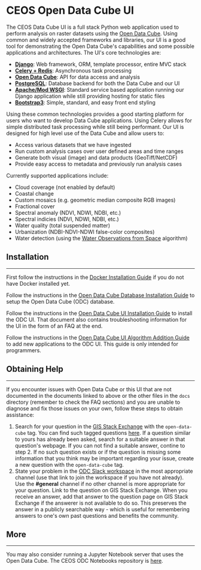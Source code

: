 # CEOS Open Data Cube UI

The CEOS Data Cube UI is a full stack Python web application used to perform analysis on raster datasets using the [Open Data Cube](https://www.opendatacube.org/). Using common and widely accepted frameworks and libraries, our UI is a good tool for demonstrating the Open Data Cube's capabilities and some possible applications and architectures. The UI's core technologies are:
* [**Django**](https://www.djangoproject.com/): Web framework, ORM, template processor, entire MVC stack
* [**Celery + Redis**](http://www.celeryproject.org/): Asynchronous task processing
* [**Open Data Cube**](http://datacube-core.readthedocs.io/en/stable/): API for data access and analysis
* [**PostgreSQL**](https://www.postgresql.org/): Database backend for both the Data Cube and our UI
* [**Apache/Mod WSGI**](https://en.wikipedia.org/wiki/Mod_wsgi): Standard service based application running our Django application while still providing hosting for static files
* [**Bootstrap3**](http://getbootstrap.com/): Simple, standard, and easy front end styling

Using these common technologies provides a good starting platform for users who want to develop Data Cube applications. Using Celery allows for simple distributed task processing while still being performant. Our UI is designed for high level use of the Data Cube and allow users to:
* Access various datasets that we have ingested
* Run custom analysis cases over user defined areas and time ranges
* Generate both visual (image) and data products (GeoTiff/NetCDF)
* Provide easy access to metadata and previously run analysis cases

Currently supported applications include:
* Cloud coverage (not enabled by default)
* Coastal change
* Custom mosaics (e.g. geometric median composite RGB images)
* Fractional cover
* Spectral anomaly (NDVI, NDWI, NDBI, etc.)
* Spectral indicies (NDVI, NDWI, NDBI, etc.)
* Water quality (total suspended matter)
* Urbanization (NDBI-NDVI-NDWI false-color composites)
* Water detection (using the [Water Observations from Space](https://www.ga.gov.au/scientific-topics/community-safety/flood/wofs) algorithm)

## Installation
-------

First follow the instructions in the [Docker Installation Guide](docs/docker_install.md) if you do not have Docker installed yet.

Follow the instructions in the 
[Open Data Cube Database Installation Guide](docs/odc_db_setup.md) to setup the Open Data Cube (ODC) database.

Follow the instructions in the [Open Data Cube UI Installation Guide](docs/ui_install.md) to install the ODC UI. That document also contains troubleshooting information for the UI in the form of an FAQ at the end.

Follow the instructions in the [Open Data Cube UI Algorithm Addition Guide](docs/adding_new_pages.md) to add new applications to the ODC UI. This guide is only intended for programmers.

## Obtaining Help
-------

If you encounter issues with Open Data Cube or this UI that are not documented in the documents linked to above or the other files in the `docs` directory (remember to check the FAQ sections) and you are unable to diagnose and fix those issues on your own, follow these steps to obtain assistance:
1. Search for your question in the [GIS Stack Exchange](https://gis.stackexchange.com/) with the `open-data-cube` tag. You can find such tagged questions [here](https://gis.stackexchange.com/questions/tagged/open-data-cube). If a question similar to yours has already been asked, search for a suitable answer in that question's webpage. If you can not find a suitable answer, contine to step 2. If no such question exists or if the question is missing some information that you think may be important regarding your issue, create a new question with the `open-data-cube` tag.
2. State your problem in the [ODC Slack workspace](http://slack.opendatacube.org/) in the most appropriate channel (use that link to join the workspace if you have not already). Use the **#general** channel if no other channel is more appropriate for your question. Link to the question on GIS Stack Exchange. When you receive an answer, add that answer to the question page on GIS Stack Exchange if the answerer is not available to do so. This preserves the answer in a publicly searchable way - which is useful for remembering answers to one's own past questions and benefits the community.

## More
-------

You may also consider running a Jupyter Notebook server that uses the Open Data Cube. The CEOS ODC Notebooks repository is [here](https://github.com/ceos-seo/data_cube_notebooks).
